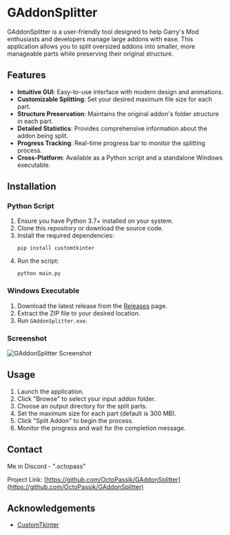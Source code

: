 # GAddonSplitter
GAddonSplitter is a user-friendly tool designed to help Garry's Mod enthusiasts and developers manage large addons with ease. This application allows you to split oversized addons into smaller, more manageable parts while preserving their original structure.

## Features

- **Intuitive GUI**: Easy-to-use interface with modern design and animations.
- **Customizable Splitting**: Set your desired maximum file size for each part.
- **Structure Preservation**: Maintains the original addon's folder structure in each part.
- **Detailed Statistics**: Provides comprehensive information about the addon being split.
- **Progress Tracking**: Real-time progress bar to monitor the splitting process.
- **Cross-Platform**: Available as a Python script and a standalone Windows executable.

## Installation

### Python Script

1. Ensure you have Python 3.7+ installed on your system.
2. Clone this repository or download the source code.
3. Install the required dependencies:
   ```
   pip install customtkinter
   ```
4. Run the script:
   ```
   python main.py
   ```

### Windows Executable

1. Download the latest release from the [Releases](https://github.com/OctoPassik/GAddonSplitter/releases) page.
2. Extract the ZIP file to your desired location.
3. Run `GAddonSplitter.exe`.

### Screenshot
![GAddonSplitter Screenshot](https://images-ext-1.discordapp.net/external/yYexyWsm3duPKxQ08aBE5voSOFVHm0i9tJPev5Rvf8o/https/i.imgur.com/YVswRsd.png?format=webp&quality=lossless&width=736&height=662)

## Usage

1. Launch the application.
2. Click "Browse" to select your input addon folder.
3. Choose an output directory for the split parts.
4. Set the maximum size for each part (default is 300 MB).
5. Click "Split Addon" to begin the process.
6. Monitor the progress and wait for the completion message.

## Contact

Me in Discord - ".octopass"

Project Link: [https://github.com/OctoPassik/GAddonSplitter](https://github.com/OctoPassik/GAddonSplitter)

## Acknowledgements

- [CustomTkinter](https://github.com/TomSchimansky/CustomTkinter)
